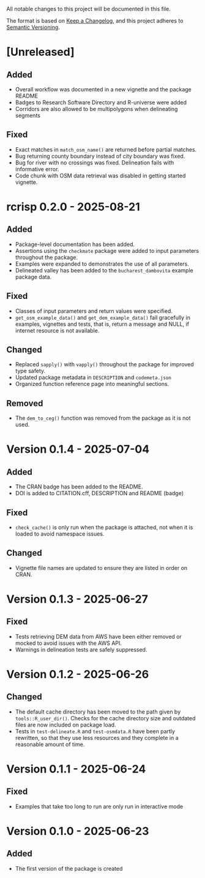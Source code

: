 All notable changes to this project will be documented in this file.

The format is based on [Keep a Changelog](https://keepachangelog.com/en/1.1.0/),
and this project adheres to [Semantic Versioning](https://semver.org/spec/v2.0.0.html).

# [Unreleased]

## Added

- Overall workflow was documented in a new vignette and the package README
- Badges to Research Software Directory and R-universe were added
- Corridors are also allowed to be multipolygons when delineating segments

## Fixed

- Exact matches in `match_osm_name()` are returned before partial matches.
- Bug returning county boundary instead of city boundary was fixed.
- Bug for river with no crossings was fixed. Delineation fails with informative error.
- Code chunk with OSM data retrieval was disabled in getting started vignette.

# rcrisp 0.2.0 - 2025-08-21

## Added

- Package-level documentation has been added.
- Assertions using the `checkmate` package were added to input parameters throughout the package.
- Examples were expanded to demonstrates the use of all parameters.
- Delineated valley has been added to the `bucharest_dambovita` example package data.

## Fixed

- Classes of input parameters and return values were specified.
- `get_osm_example_data()` and `get_dem_example_data()` fail gracefully in examples, vignettes and tests, that is, return a message and NULL, if internet resource is not available.

## Changed

- Replaced `sapply()` with `vapply()` throughout the package for improved type safety.
- Updated package metadata in `DESCRIPTION` and `codemeta.json`
- Organized function reference page into meaningful sections.

## Removed

- The `dem_to_ceg()` function was removed from the package as it is not used.

# Version 0.1.4 - 2025-07-04

## Added

- The CRAN badge has been added to the README.
- DOI is added to CITATION.cff, DESCRIPTION and README (badge)

## Fixed

- `check_cache()` is only run when the package is attached, not when it is loaded to avoid namespace issues.

## Changed

- Vignette file names are updated to ensure they are listed in order on CRAN.

# Version 0.1.3 - 2025-06-27

## Fixed

- Tests retrieving DEM data from AWS have been either removed or mocked to avoid issues with the AWS API.
- Warnings in delineation tests are safely suppressed.

# Version 0.1.2 - 2025-06-26

## Changed

- The default cache directory has been moved to the path given by `tools::R_user_dir()`.
  Checks for the cache directory size and outdated files are now included on package load.
- Tests in `test-delineate.R` and `test-osmdata.R` have been partly rewritten, so that they use less resources and they complete in a reasonable amount of time.

# Version 0.1.1 - 2025-06-24

## Fixed

- Examples that take too long to run are only run in interactive mode

# Version 0.1.0 - 2025-06-23

## Added

- The first version of the package is created
